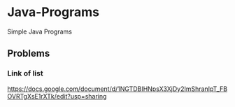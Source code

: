 # Java-Programs
Simple Java Programs 

## Problems 
### Link of list
https://docs.google.com/document/d/1NGTDBIHNpsX3XjDy2ImShranIpT_FBOVRTgXsE1rXTk/edit?usp=sharing

